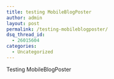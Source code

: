 ```yaml
---
title: testing MobileBlogPoster
author: admin
layout: post
permalink: /testing-mobileblogposter/
dsq_thread_id:
  - 26015604
categories:
  - Uncategorized
---
```

Testing MobileBlogPoster